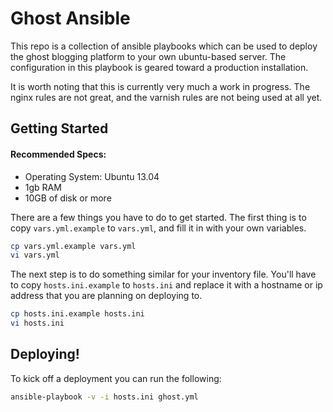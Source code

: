 Ghost Ansible
=============

This repo is a collection of ansible playbooks which can be used to deploy the ghost blogging platform to your own ubuntu-based server. The configuration in this playbook is geared toward a production installation.

It is worth noting that this is currently very much a work in progress. The nginx rules are not great, and the varnish rules are not being used at all yet.

## Getting Started

#### Recommended Specs:

* Operating System: Ubuntu 13.04
* 1gb RAM
* 10GB of disk or more

There are a few things you have to do to get started. The first thing is to copy `vars.yml.example` to `vars.yml`, and fill it in with your own variables.

```bash
cp vars.yml.example vars.yml
vi vars.yml
```

The next step is to do something similar for your inventory file. You'll have to copy `hosts.ini.example` to `hosts.ini` and replace it with a hostname or ip address that you are planning on deploying to.

```bash
cp hosts.ini.example hosts.ini
vi hosts.ini
```

## Deploying!

To kick off a deployment you can run the following:

```bash
ansible-playbook -v -i hosts.ini ghost.yml
```
